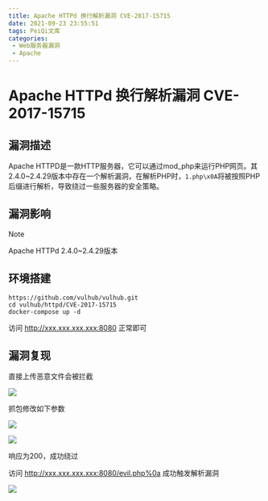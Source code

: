 ```yaml
---
title: Apache HTTPd 换行解析漏洞 CVE-2017-15715
date: 2021-09-23 23:55:51
tags: PeiQi文库
categories:
 - Web服务器漏洞
 - Apache
---
```


# Apache HTTPd 换行解析漏洞 CVE-2017-15715

## 漏洞描述

Apache HTTPD是一款HTTP服务器，它可以通过mod_php来运行PHP网页。其2.4.0~2.4.29版本中存在一个解析漏洞，在解析PHP时，`1.php\x0A`将被按照PHP后缀进行解析，导致绕过一些服务器的安全策略。

## 漏洞影响

> [!NOTE]
>
> Apache HTTPd  2.4.0~2.4.29版本

## 环境搭建

```
https://github.com/vulhub/vulhub.git
cd vulhub/httpd/CVE-2017-15715
docker-compose up -d
```

访问 http://xxx.xxx.xxx.xxx:8080 正常即可

## 漏洞复现

直接上传恶意文件会被拦截

![](/img/20210924015501254145.png)

抓包修改如下参数

![](/img/20210924015501528166.png)

![](/img/20210924015501709431.png)

响应为200，成功绕过

访问 http://xxx.xxx.xxx.xxx:8080/evil.php%0a 成功触发解析漏洞

![](/img/20210924015502099833.png)
